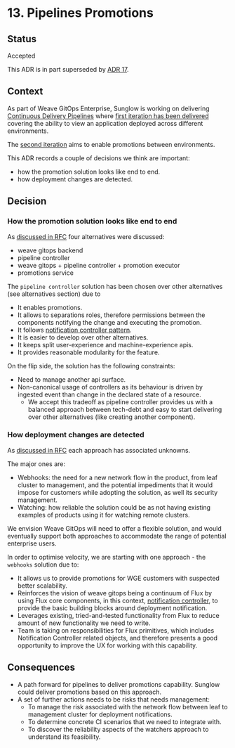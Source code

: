 # 13. Pipelines Promotions

## Status

Accepted

This ADR is in part superseded by [ADR 17](00017-pipeline-security.md).

## Context
As part of Weave GitOps Enterprise, Sunglow is working on delivering [Continuous Delivery Pipelines](https://www.notion.so/weaveworks/CD-Pipeline-39a6df44798c4b9fbd140f9d0df1212a) where
[first iteration has been delivered](https://docs.gitops.weave.works/docs/next/enterprise/pipelines/intro/index.html)
covering the ability to view an application deployed across different environments.

The [second iteration](https://www.notion.so/weaveworks/Pipeline-promotion-061bb790e2e345cbab09370076ff3258) aims 
to enable promotions between environments. 

This ADR records a couple of decisions we think are important:

- how the promotion solution looks like end to end.
- how deployment changes are detected.

## Decision

### How the promotion solution looks like end to end 

As [discussed in RFC](../rfcs/0003-pipelines-promotion/README.md) four alternatives were discussed:

- weave gitops backend
- pipeline controller
- weave gitops + pipeline controller  + promotion executor
- promotions service

The `pipeline controller` solution has been chosen over other alternatives (see alternatives section) due to

- It enables promotions.
- It allows to separations roles, therefore permissions between the components notifying the change and executing the promotion.
- It follows [notification controller pattern](https://fluxcd.io/flux/guides/webhook-receivers/#expose-the-webhook-receiver).
- It is easier to develop over other alternatives.
- It keeps split user-experience and machine-experience apis.
- It provides reasonable modularity for the feature.

On the flip side, the solution has the following constraints:

- Need to manage another api surface.
- Non-canonical usage of controllers as its behaviour is driven by ingested event than change in the declared state of a resource.
  - We accept this tradeoff as pipeline controller provides us with a balanced approach between tech-debt and easy to start delivering
    over other alternatives (like creating another component).

### How deployment changes are detected

As [discussed in RFC](../rfcs/0003-pipelines-promotion/detect-deployment-changes.md) each approach has associated unknowns.

The major ones are:

- Webhooks: the need for a new network flow in the product, from leaf cluster to management, and the potential impediments that it would impose for customers while adopting the solution, as well its security management.
- Watching: how reliable the solution could be as not having existing examples of products using it for watching remote clusters.

We envision Weave GitOps will need to offer a flexible solution, and would eventually support both approaches
to accommodate the range of potential enterprise users.

In order to optimise velocity, we are starting with one approach - the `webhooks` solution due to:

- It allows us to provide promotions for WGE customers with suspected better scalability.
- Reinforces the vision of weave gitops being a continuum of Flux by using Flux core components, in this context, [notification
  controller](https://fluxcd.io/flux/components/notification/), to provide the basic building blocks around deployment notification.
- Leverages existing, tried-and-tested functionality from Flux to reduce amount of new functionality we need to write.
- Team is taking on responsibilities for Flux primitives, which includes Notification Controller related objects, and therefore presents a good opportunity to improve the UX for working with this capability.

## Consequences

- A path forward for pipelines to deliver promotions capability. Sunglow could deliver promotions based on this approach.
- A set of further actions needs to be risks that needs management:
  - To manage the risk associated with the network flow between leaf to management cluster for deployment notifications. 
  - To determine concrete CI scenarios that we need to integrate with.
  - To discover the reliability aspects of the watchers approach to understand its feasibility.


